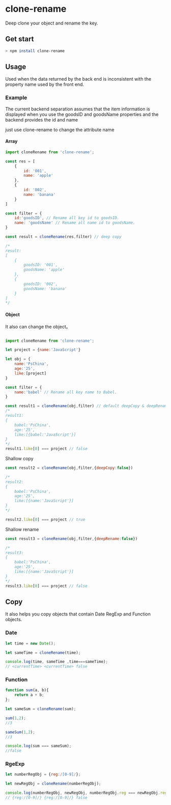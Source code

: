 # clone-rename

Deep clone your object and rename the key.

## Get start

```bash
> npm install clone-rename
```

## Usage

Used when the data returned by the back end is inconsistent with the property name used by the front end.

### Example

The current backend separation assumes that the item information is displayed when you use the goodsID and goodsName properties and the backend provides the id and name

just use clone-rename to change the attribute name

#### Array

```js
import cloneRename from 'clone-rename';

const res = [
    {
        id: '001',
        name: 'apple'
    },
    {
        id: '002',
        name: 'banana'
    }
]

const filter = {
    id:'goodsID', // Rename all key id to goodsID.
    name: 'goodsName' // Rename all name id to goodsName.
}

const result = cloneRename(res,filter) // deep copy

/*
result:
[
    {
        goodsID: '001',
        goodsName: 'apple'
    },
    {
        goodsID: '002',
        goodsName: 'banana'
    }
]
*/
```

#### Object

It also can change the object。

```js

import cloneRename from 'clone-rename';

let project = {name:'JavaScript'}

let obj = {
    name:'PsChina',
    age:'25',
    like:[project]
}

const filter = {
    name:'babel' // Rename all key name to Babel.
}

const result1 = cloneRename(obj,filter) // default deepCopy & deepRename both true
/*
result1:
{
    babel:'PsChina',
    age:'25',
    like:[{babel:'JavaScript'}]
}
*/
result1.like[0] === project // false
```

Shallow copy

```js
const result2 = cloneRename(obj,filter,{deepCopy:false})

/*
result2:
{
    babel:'PsChina',
    age:'25',
    like:[{name:'JavaScript'}]
}
*/

result2.like[0] === project // true
```

Shallow rename

```js
const result3 = cloneRename(obj,filter,{deepRename:false})

/*
result3:
{
    babel:'PsChina',
    age:'25',
    like:[{name:'JavaScript'}]
}
*/
result3.like[0] === project // false


```

## Copy

It also helps you copy objects that contain Date RegExp and Function objects.

### Date

```js
let time = new Date();

let sameTime = cloneRename(time);

console.log(time, sameTime ,time===sameTime);
// <currentTime> <currentTime> false
```

### Function

```js
function sum(a, b){
    return a + b;
};

let sameSum = cloneRename(sum);

sum(1,2);
//3

sameSum(1,2);
//3

console.log(sum === sameSum);
//false
```

### RgeExp

```js
let numberRegObj = {reg:/[0-9]/};

let newRegObj = cloneRename(numberRegObj);

console.log(numberRegObj, newRegObj, numberRegObj.reg === newRegObj.reg);
// {reg:/[0-9]/} {reg:/[0-9]/} false
```
